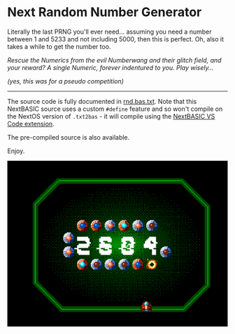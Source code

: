 # Next Random Number Generator

Literally the last PRNG you'll ever need… assuming you need a number between 1 and 5233 and not including 5000, then this is perfect. Oh, also it takes a while to get the number too.

_Rescue the Numerics from the evil Numberwang and their glitch field, and your reward? A single Numeric, forever indentured to you. Play wisely…_


_(yes, this was for a pseudo competition)_

---

The source code is fully documented in [rnd.bas.txt](https://github.com/remy/next-rnd/blob/master/src/rnd.bas.txt). Note that this NextBASIC source uses a custom `#define` feature and so won't compile on the NextOS version of `.txt2bas` - it will compile using the [NextBASIC VS Code extension](https://marketplace.visualstudio.com/items?itemName=remysharp.nextbasic).

The pre-compiled source is also available.

Enjoy.

![](https://github.com/remy/next-rnd/blob/master/misc/screenshot.png)
